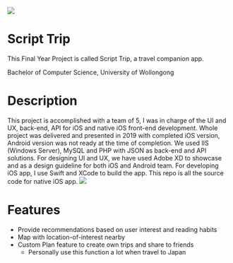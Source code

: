 ![](https://i.imgur.com/c9DqdM6.png) 
# Script Trip
This Final Year Project is called Script Trip, a travel companion app.

Bachelor of Computer Science, University of Wollongong

# Description
This project is accomplished with a team of 5, I was in charge of the UI and UX, back-end, API for iOS and native iOS front-end development. Whole project was delivered and presented in 2019 with completed iOS version, Android version was not ready at the time of completion.
We used IIS (Windows Server), MySQL and PHP with JSON as back-end and API solutions. For designing UI and UX, we have used Adobe XD to showcase and as a design guideline for both iOS and Android team.
For developing iOS app, I use Swift and XCode to build the app. This repo is all the source code for native iOS app.
![](https://i.imgur.com/5r9jD5O.png)

# Features
- Provide recommendations based on user interest and reading habits
- Map with location-of-interest nearby
- Custom Plan feature to create own trips and share to friends
    - Personally use this function a lot when travel to Japan
